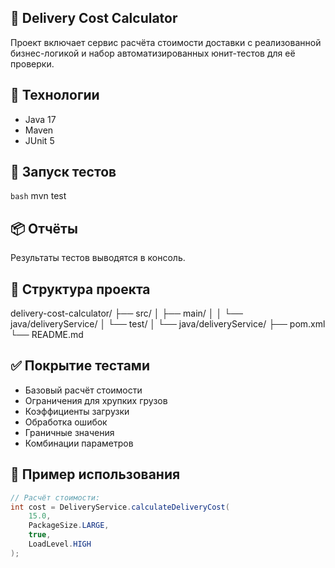 ## 🚚 Delivery Cost Calculator

Проект включает сервис расчёта стоимости доставки с реализованной бизнес-логикой и набор автоматизированных юнит-тестов для её проверки.

## 📌 Технологии
- Java 17
- Maven
- JUnit 5

## 🚀 Запуск тестов
```bash```
mvn test

## 📦 Отчёты

Результаты тестов выводятся в консоль.

## 📁 Структура проекта
  delivery-cost-calculator/
├── src/
│   ├── main/
│   │   └── java/deliveryService/
│   └── test/
│       └── java/deliveryService/
├── pom.xml
└── README.md

## ✅ Покрытие тестами

- Базовый расчёт стоимости
- Ограничения для хрупких грузов
- Коэффициенты загрузки
- Обработка ошибок
- Граничные значения
- Комбинации параметров

## 📝 Пример использования

```java
// Расчёт стоимости:
int cost = DeliveryService.calculateDeliveryCost(
    15.0,
    PackageSize.LARGE,
    true,
    LoadLevel.HIGH
);
